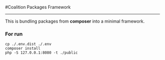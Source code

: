 #Coalition Packages Framework

---

This is bundling packages from **composer** into a minimal framework.

### For run

```shell
cp ./.env.dist ./.env
composer install
php -S 127.0.0.1:8080 -t ./public
```

